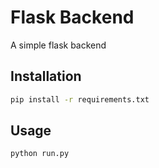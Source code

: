 # Flask Backend

A simple flask backend

## Installation

```bash
pip install -r requirements.txt
```

## Usage

```bash
python run.py
```